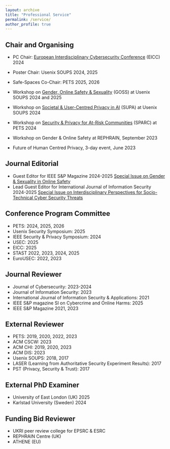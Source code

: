 ```yaml
---
layout: archive
title: "Professional Service"
permalink: /service/
author_profile: true
---
```


Chair and Organising
------
* PC Chair: [European Interdisciplinary Cybersecurity Conference](https://www.fvv.um.si/eicc2024/) (EICC) 2024
* Poster Chair: Usenix SOUPS 2024, 2025
* Safe-Spaces Co-Chair: PETS 2025, 2026
  
* Workshop on [Gender, Online Safety & Sexuality](https://gossworkshop.github.io) (GOSS) at Usenix SOUPS 2024 and 2025
* Workshop on [Societal & User-Centred Privacy in AI](https://supa-workshop.github.io/supa.github.io/#agenda) (SUPA) at Usenix SOUPS 2024
* Workshop on [Security & Privacy for At-Risk Communities](https://sparc-workshop.github.io) (SPARC) at PETS 2024
* Workshop on Gender & Online Safety at REPHRAIN, September 2023
* Future of Human Centred Privacy, 3-day event, June 2023

Journal Editorial
------
* Guest Editor for IEEE S&P Magazine 2024-2025 [Special Issue on Gender & Sexuality in Online Safety](https://www.computer.org/digital-library/magazines/sp/cfp-gender-and-sexuality-in-online-safety)
* Lead Guest Editor for International Journal of Information Security 2024-2025 [Special Issue on Interdisciplinary Perspectives for Socio-Technical Cyber Security Threats](https://link.springer.com/journal/10207/updates/26989596)

Conference Program Committee
------
*	PETS: 2024, 2025, 2026
*	Usenix Security Symposium: 2025
* IEEE Security & Privacy Symposium: 2024
* USEC: 2025
* EICC: 2025
* STAST 2022, 2023, 2024, 2025 
* EuroUSEC: 2022, 2023

Journal Reviewer 
------
* Journal of Cybersecurity: 2023-2024 
* Journal of Information Security: 2023
* International Journal of Information Security & Applications: 2021
* IEEE S&P magazine SI on Cybercrime and Online Harms: 2025
* IEEE S&P Magazine 2021, 2023

External Reviewer
------
* PETS: 2019, 2020, 2022, 2023
* ACM CSCW: 2023
* ACM CHI: 2019, 2020, 2023
* ACM DIS: 2023
* Usenix SOUPS: 2018, 2017
* LASER (Learning from Authoritative Security Experiment Results): 2017
* PST (Privacy, Security & Trust): 2017

External PhD Examiner
------
* University of East London (UK) 2025
* Karlstad University (Sweden) 2024

Funding Bid Reviewer
------
* UKRI peer review college for EPSRC & ESRC 
* REPHRAIN Centre (UK)
* ATHENE (EU)





 

